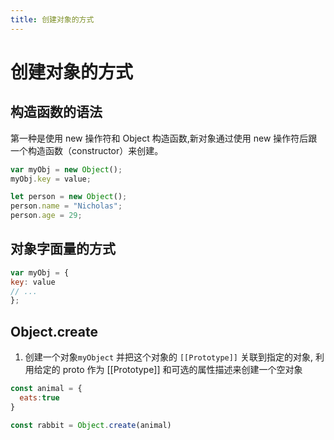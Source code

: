 ```yaml
---
title: 创建对象的方式
---
```


# 创建对象的方式

## 构造函数的语法
第一种是使用 new 操作符和 Object 构造函数,新对象通过使用 new 操作符后跟一个构造函数（constructor）来创建。
```js
var myObj = new Object();
myObj.key = value;
```
```js
let person = new Object();
person.name = "Nicholas";
person.age = 29;
```

## 对象字面量的方式

```js
var myObj = {
key: value
// ...
};

```

## Object.create

1. 创建一个对象`myObject` 并把这个对象的 `[[Prototype]]` 关联到指定的对象,
利用给定的 proto 作为 [[Prototype]] 和可选的属性描述来创建一个空对象
```js
const animal = {
  eats:true
}

const rabbit = Object.create(animal)
```